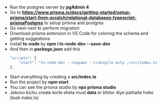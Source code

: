 - Run the postgres server by **pgAdmin 4** 
- Go to **https://www.prisma.io/docs/getting-started/setup-prisma/start-from-scratch/relational-databases-typescript-prismaPostgres** to setup prisma and postgres
- Go next-next to perform migration
- Download prisma extension in VS Code for coloring the schema and getting suggestions
- install **ts-node** by **npm i ts-node-dev --save-dev**
- And then in **packege.json** add this 
    ```js
    "scripts": {
        "start": "ts-node-dev --respawn --transpile-only ./src/index.ts"
    },
    ```
- Start everything by creating a **src/index.ts**
- Run the project by **npm start**
- You can see the prisma studio by **npx prisma studio**
- Jekono kichu create korle sheta must **data** er bhitor diye pathaite hobe (look index.ts)